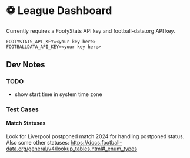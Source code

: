 # ⚽ League Dashboard

Currently requires a FootyStats API key and football-data.org API key.

```
FOOTYSTATS_API_KEY=<your key here>
FOOTBALLDATA_API_KEY=<your key here>
```

## Dev Notes

### TODO

- show start time in system time zone

### Test Cases

#### Match Statuses
Look for Liverpool postponed match 2024 for handling postponed status.
Also some other statuses: https://docs.football-data.org/general/v4/lookup_tables.html#_enum_types
